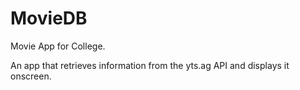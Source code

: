 # MovieDB
Movie App for College.

An app that retrieves information from the yts.ag API and displays it onscreen.
